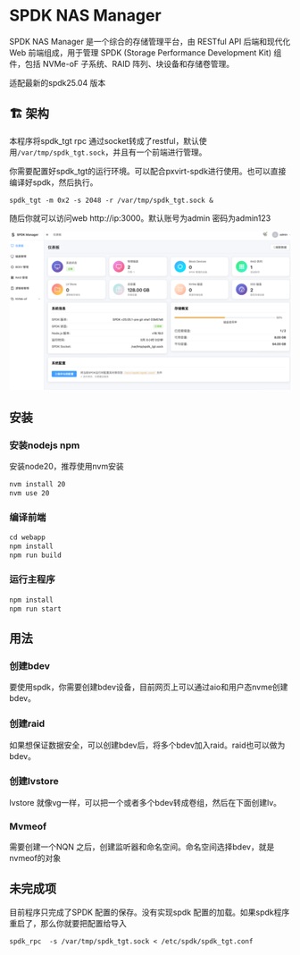 # SPDK NAS Manager

SPDK NAS Manager 是一个综合的存储管理平台，由 RESTful API 后端和现代化 Web 前端组成，用于管理 SPDK (Storage Performance Development Kit) 组件，包括 NVMe-oF 子系统、RAID 阵列、块设备和存储卷管理。

适配最新的spdk25.04 版本

## 🏗️ 架构

本程序将spdk_tgt rpc 通过socket转成了restful，默认使用`/var/tmp/spdk_tgt.sock`，并且有一个前端进行管理。

你需要配置好spdk_tgt的运行环境。可以配合pxvirt-spdk进行使用。也可以直接编译好spdk，然后执行。

```
spdk_tgt -m 0x2 -s 2048 -r /var/tmp/spdk_tgt.sock &
```

随后你就可以访问web http://ip:3000。默认账号为admin 密码为admin123

![](/img/index.png)


## 安装

### 安装nodejs npm
安装node20，推荐使用nvm安装
```
nvm install 20
nvm use 20
```

### 编译前端

```
cd webapp
npm install
npm run build
```

### 运行主程序
```
npm install 
npm run start
```



## 用法

### 创建bdev

要使用spdk，你需要创建bdev设备，目前网页上可以通过aio和用户态nvme创建bdev。

### 创建raid

如果想保证数据安全，可以创建bdev后，将多个bdev加入raid。raid也可以做为bdev。

### 创建lvstore

lvstore 就像vg一样，可以把一个或者多个bdev转成卷组，然后在下面创建lv。

### Mvmeof

需要创建一个NQN 之后，创建监听器和命名空间。命名空间选择bdev，就是nvmeof的对象

## 未完成项

目前程序只完成了SPDK 配置的保存。没有实现spdk 配置的加载。如果spdk程序重启了，那么你就要把配置给导入

```
spdk_rpc  -s /var/tmp/spdk_tgt.sock < /etc/spdk/spdk_tgt.conf
```


